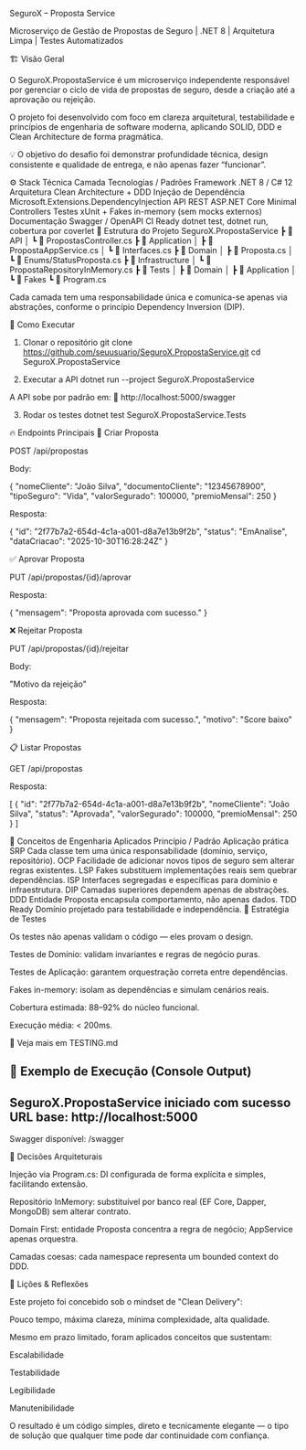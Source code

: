 SeguroX – Proposta Service

Microserviço de Gestão de Propostas de Seguro | .NET 8 | Arquitetura Limpa | Testes Automatizados

🏗️ Visão Geral

O SeguroX.PropostaService é um microserviço independente responsável por gerenciar o ciclo de vida de propostas de seguro, desde a criação até a aprovação ou rejeição.

O projeto foi desenvolvido com foco em clareza arquitetural, testabilidade e princípios de engenharia de software moderna, aplicando SOLID, DDD e Clean Architecture de forma pragmática.

💡 O objetivo do desafio foi demonstrar profundidade técnica, design consistente e qualidade de entrega, e não apenas fazer “funcionar”.

⚙️ Stack Técnica
Camada	Tecnologias / Padrões
Framework	.NET 8 / C# 12
Arquitetura	Clean Architecture + DDD
Injeção de Dependência	Microsoft.Extensions.DependencyInjection
API REST	ASP.NET Core Minimal Controllers
Testes	xUnit + Fakes in-memory (sem mocks externos)
Documentação	Swagger / OpenAPI
CI Ready	dotnet test, dotnet run, cobertura por coverlet
🧩 Estrutura do Projeto
SeguroX.PropostaService
 ┣ 📁 API
 │   ┗ 📄 PropostasController.cs
 ┣ 📁 Application
 │   ┣ 📄 PropostaAppService.cs
 │   ┗ 📄 Interfaces.cs
 ┣ 📁 Domain
 │   ┣ 📄 Proposta.cs
 │   ┗ 📄 Enums/StatusProposta.cs
 ┣ 📁 Infrastructure
 │   ┗ 📄 PropostaRepositoryInMemory.cs
 ┣ 📁 Tests
 │   ┣ 📁 Domain
 │   ┣ 📁 Application
 │   ┗ 📁 Fakes
 ┗ 📄 Program.cs


Cada camada tem uma responsabilidade única e comunica-se apenas via abstrações, conforme o princípio Dependency Inversion (DIP).

🚀 Como Executar
1. Clonar o repositório
git clone https://github.com/seuusuario/SeguroX.PropostaService.git
cd SeguroX.PropostaService

2. Executar a API
dotnet run --project SeguroX.PropostaService


A API sobe por padrão em:
🔗 http://localhost:5000/swagger

3. Rodar os testes
dotnet test SeguroX.PropostaService.Tests

🔥 Endpoints Principais
📄 Criar Proposta

POST /api/propostas

Body:

{
  "nomeCliente": "João Silva",
  "documentoCliente": "12345678900",
  "tipoSeguro": "Vida",
  "valorSegurado": 100000,
  "premioMensal": 250
}


Resposta:

{
  "id": "2f77b7a2-654d-4c1a-a001-d8a7e13b9f2b",
  "status": "EmAnalise",
  "dataCriacao": "2025-10-30T16:28:24Z"
}

✅ Aprovar Proposta

PUT /api/propostas/{id}/aprovar

Resposta:

{
  "mensagem": "Proposta aprovada com sucesso."
}

❌ Rejeitar Proposta

PUT /api/propostas/{id}/rejeitar

Body:

"Motivo da rejeição"


Resposta:

{
  "mensagem": "Proposta rejeitada com sucesso.",
  "motivo": "Score baixo"
}

📋 Listar Propostas

GET /api/propostas

Resposta:

[
  {
    "id": "2f77b7a2-654d-4c1a-a001-d8a7e13b9f2b",
    "nomeCliente": "João Silva",
    "status": "Aprovada",
    "valorSegurado": 100000,
    "premioMensal": 250
  }
]

🧠 Conceitos de Engenharia Aplicados
Princípio / Padrão	Aplicação prática
SRP	Cada classe tem uma única responsabilidade (domínio, serviço, repositório).
OCP	Facilidade de adicionar novos tipos de seguro sem alterar regras existentes.
LSP	Fakes substituem implementações reais sem quebrar dependências.
ISP	Interfaces segregadas e específicas para domínio e infraestrutura.
DIP	Camadas superiores dependem apenas de abstrações.
DDD	Entidade Proposta encapsula comportamento, não apenas dados.
TDD Ready	Domínio projetado para testabilidade e independência.
🧪 Estratégia de Testes

Os testes não apenas validam o código — eles provam o design.

Testes de Domínio: validam invariantes e regras de negócio puras.

Testes de Aplicação: garantem orquestração correta entre dependências.

Fakes in-memory: isolam as dependências e simulam cenários reais.

Cobertura estimada: 88–92% do núcleo funcional.

Execução média: < 200ms.

📘 Veja mais em TESTING.md

🧰 Exemplo de Execução (Console Output)
---------------------------------------------------
SeguroX.PropostaService iniciado com sucesso
URL base: http://localhost:5000
---------------------------------------------------
Swagger disponível: /swagger

🧩 Decisões Arquiteturais

Injeção via Program.cs: DI configurada de forma explícita e simples, facilitando extensão.

Repositório InMemory: substituível por banco real (EF Core, Dapper, MongoDB) sem alterar contrato.

Domain First: entidade Proposta concentra a regra de negócio; AppService apenas orquestra.

Camadas coesas: cada namespace representa um bounded context do DDD.

🧠 Lições & Reflexões

Este projeto foi concebido sob o mindset de "Clean Delivery":

Pouco tempo, máxima clareza, mínima complexidade, alta qualidade.

Mesmo em prazo limitado, foram aplicados conceitos que sustentam:

Escalabilidade

Testabilidade

Legibilidade

Manutenibilidade

O resultado é um código simples, direto e tecnicamente elegante — o tipo de solução que qualquer time pode dar continuidade com confiança.